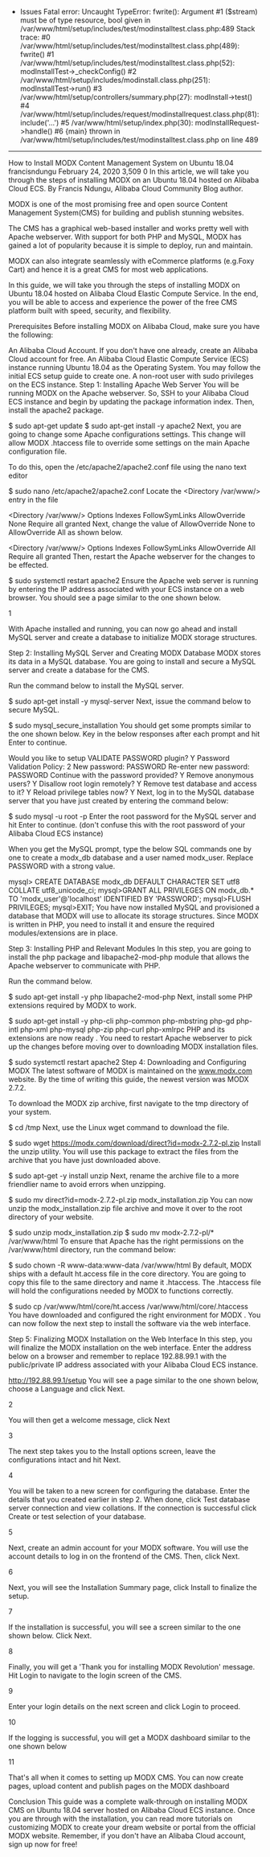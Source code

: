 * Issues
Fatal error: Uncaught TypeError: fwrite(): Argument #1 ($stream) must be of type resource, bool given in /var/www/html/setup/includes/test/modinstalltest.class.php:489 
Stack trace: #0 /var/www/html/setup/includes/test/modinstalltest.class.php(489): fwrite() #1 /var/www/html/setup/includes/test/modinstalltest.class.php(52): modInstallTest->_checkConfig() #2 /var/www/html/setup/includes/modinstall.class.php(251): modInstallTest->run() #3 /var/www/html/setup/controllers/summary.php(27): modInstall->test() #4 /var/www/html/setup/includes/request/modinstallrequest.class.php(81): include('...') #5 /var/www/html/setup/index.php(30): modInstallRequest->handle() #6 {main} thrown in /var/www/html/setup/includes/test/modinstalltest.class.php on line 489



*********************************

How to Install MODX Content Management System on Ubuntu 18.04
francisndungu February 24, 2020  3,509 0
In this article, we will take you through the steps of installing MODX on an Ubuntu 18.04 hosted on Alibaba Cloud ECS.
By Francis Ndungu, Alibaba Cloud Community Blog author.

MODX is one of the most promising free and open source Content Management System(CMS) for building and publish stunning websites.

The CMS has a graphical web-based installer and works pretty well with Apache webserver. With support for both PHP and MySQL, MODX has gained a lot of popularity because it is simple to deploy, run and maintain.

MODX can also integrate seamlessly with eCommerce platforms (e.g.Foxy Cart) and hence it is a great CMS for most web applications.

In this guide, we will take you through the steps of installing MODX on Ubuntu 18.04 hosted on Alibaba Cloud Elastic Compute Service. In the end, you will be able to access and experience the power of the free CMS platform built with speed, security, and flexibility.

Prerequisites
Before installing MODX on Alibaba Cloud, make sure you have the following:

An Alibaba Cloud Account. If you don't have one already, create an Alibaba Cloud account for free.
An Alibaba Cloud Elastic Compute Service (ECS) instance running Ubuntu 18.04 as the Operating System. You may follow the initial ECS setup guide to create one.
A non-root user with sudo privileges on the ECS instance.
Step 1: Installing Apache Web Server
You will be running MODX on the Apache webserver. So, SSH to your Alibaba Cloud ECS instance and begin by updating the package information index. Then, install the apache2 package.

$ sudo apt-get update
$ sudo apt-get install -y apache2
Next, you are going to change some Apache configurations settings. This change will allow MODX .htaccess file to override some settings on the main Apache configuration file.

To do this, open the /etc/apache2/apache2.conf file using the nano text editor

$ sudo nano /etc/apache2/apache2.conf
Locate the <Directory /var/www/> entry in the file

<Directory /var/www/>
        Options Indexes FollowSymLinks
        AllowOverride None
        Require all granted
</Directory>
Next, change the value of AllowOverride None to AllowOverride All as shown below.

<Directory /var/www/>
        Options Indexes FollowSymLinks
        AllowOverride All
        Require all granted
</Directory>
Then, restart the Apache webserver for the changes to be effected.

$ sudo systemctl restart apache2
Ensure the Apache web server is running by entering the IP address associated with your ECS instance on a web browser. You should see a page similar to the one shown below.

1

With Apache installed and running, you can now go ahead and install MySQL server and create a database to initialize MODX storage structures.

Step 2: Installing MySQL Server and Creating MODX Database
MODX stores its data in a MySQL database. You are going to install and secure a MySQL server and create a database for the CMS.

Run the command below to install the MySQL server.

$ sudo apt-get install -y mysql-server
Next, issue the command below to secure MySQL.

$ sudo mysql_secure_installation
You should get some prompts similar to the one shown below. Key in the below responses after each prompt and hit Enter to continue.

Would you like to setup VALIDATE PASSWORD plugin? Y
Password Validation Policy: 2
New password: PASSWORD
Re-enter new password: PASSWORD
Continue with the password provided? Y
Remove anonymous users? Y
Disallow root login remotely? Y
Remove test database and access to it? Y
Reload privilege tables now? Y
Next, log in to the MySQL database server that you have just created by entering the command below:

$ sudo mysql -u root -p
Enter the root password for the MySQL server and hit Enter to continue. (don't confuse this with the root password of your Alibaba Cloud ECS instance)

When you get the MySQL prompt, type the below SQL commands one by one to create a modx_db database and a user named modx_user. Replace PASSWORD with a strong value.

mysql> CREATE DATABASE modx_db DEFAULT CHARACTER SET utf8 COLLATE utf8_unicode_ci;
mysql>GRANT ALL PRIVILEGES ON modx_db.* TO 'modx_user'@'localhost' IDENTIFIED BY 'PASSWORD';
mysql>FLUSH PRIVILEGES;
mysql>EXIT;
You have now installed MySQL and provisioned a database that MODX will use to allocate its storage structures. Since MODX is written in PHP, you need to install it and ensure the required modules/extensions are in place.

Step 3: Installing PHP and Relevant Modules
In this step, you are going to install the php package and libapache2-mod-php module that allows the Apache webserver to communicate with PHP.

Run the command below.

$ sudo apt-get install -y php libapache2-mod-php
Next, install some PHP extensions required by MODX to work.

$ sudo apt-get install -y php-cli php-common php-mbstring php-gd php-intl php-xml php-mysql php-zip php-curl php-xmlrpc
PHP and its extensions are now ready . You need to restart Apache webserver to pick up the changes before moving over to downloading MODX installation files.

$ sudo systemctl restart apache2
Step 4: Downloading and Configuring MODX
The latest software of MODX is maintained on the www.modx.com website. By the time of writing this guide, the newest version was MODX 2.7.2.

To download the MODX zip archive, first navigate to the tmp directory of your system.

$ cd /tmp
Next, use the Linux wget command to download the file.

$ sudo wget https://modx.com/download/direct?id=modx-2.7.2-pl.zip
Install the unzip utility. You will use this package to extract the files from the archive that you have just downloaded above.

$ sudo apt-get -y install unzip
Next, rename the archive file to a more friendlier name to avoid errors when unzipping.

$ sudo mv direct?id=modx-2.7.2-pl.zip modx_installation.zip
You can now unzip the modx_installation.zip file archive and move it over to the root directory of your website.

$ sudo unzip modx_installation.zip 
$ sudo mv modx-2.7.2-pl/* /var/www/html
To ensure that Apache has the right permissions on the /var/www/html directory, run the command below:

$ sudo chown -R www-data:www-data /var/www/html
By default, MODX ships with a default ht.access file in the core directory. You are going to copy this file to the same directory and name it .htaccess. The .htaccess file will hold the configurations needed by MODX to functions correctly.

$ sudo cp /var/www/html/core/ht.access /var/www/html/core/.htaccess
You have downloaded and configured the right environment for MODX . You can now follow the next step to install the software via the web interface.

Step 5: Finalizing MODX Installation on the Web Interface
In this step, you will finalize the MODX installation on the web interface. Enter the address below on a browser and remember to replace 192.88.99.1 with the public/private IP address associated with your Alibaba Cloud ECS instance.

http://192.88.99.1/setup
You will see a page similar to the one shown below, choose a Language and click Next.

2

You will then get a welcome message, click Next

3

The next step takes you to the Install options screen, leave the configurations intact and hit Next.

4

You will be taken to a new screen for configuring the database. Enter the details that you created earlier in step 2. When done, click Test database server connection and view collations. If the connection is successful click Create or test selection of your database.

5

Next, create an admin account for your MODX software. You will use the account details to log in on the frontend of the CMS. Then, click Next.

6

Next, you will see the Installation Summary page, click Install to finalize the setup.

7

If the installation is successful, you will see a screen similar to the one shown below. Click Next.

8

Finally, you will get a 'Thank you for installing MODX Revolution' message. Hit Login to navigate to the login screen of the CMS.

9

Enter your login details on the next screen and click Login to proceed.

10

If the logging is successful, you will get a MODX dashboard similar to the one shown below

11

That's all when it comes to setting up MODX CMS. You can now create pages, upload content and publish pages on the MODX dashboard

Conclusion
This guide was a complete walk-through on installing MODX CMS on Ubuntu 18.04 server hosted on Alibaba Cloud ECS instance. Once you are through with the installation, you can read more tutorials on customizing MODX to create your dream website or portal from the official MODX website. Remember, if you don't have an Alibaba Cloud account, sign up now for free!